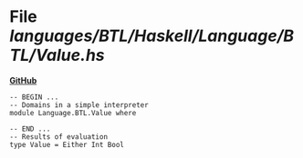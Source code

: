 # File _languages/BTL/Haskell/Language/BTL/Value.hs_
**[GitHub](https://github.com/softlang/yas/blob/master/languages/BTL/Haskell/Language/BTL/Value.hs)**
```
-- BEGIN ...
-- Domains in a simple interpreter
module Language.BTL.Value where

-- END ...
-- Results of evaluation
type Value = Either Int Bool
```

